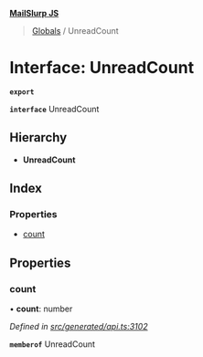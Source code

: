 **[MailSlurp JS](../README.md)**

> [Globals](../README.md) / UnreadCount

# Interface: UnreadCount

**`export`** 

**`interface`** UnreadCount

## Hierarchy

* **UnreadCount**

## Index

### Properties

* [count](unreadcount.md#count)

## Properties

### count

•  **count**: number

*Defined in [src/generated/api.ts:3102](https://github.com/mailslurp/mailslurp-client/blob/36fa2ad/src/generated/api.ts#L3102)*

**`memberof`** UnreadCount
